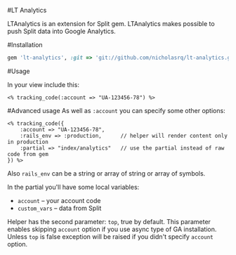 #LT Analytics

LTAnalytics is an extension for Split gem. LTAnalytics makes possible to push
Split data into Google Analytics.


#Installation
```ruby
gem 'lt-analytics', :git => 'git://github.com/nicholasrq/lt-analytics.git'
```

#Usage

In your view include this:

```erb
<% tracking_code(:account => "UA-123456-78") %>
```

#Advanced usage
As well as `:account` you can specify some other options:

```erb
<% tracking_code({
	:account => "UA-123456-78",
	:rails_env => :production,		// helper will render content only in production
	:partial => "index/analytics"	// use the partial instead of raw code from gem
}) %>
```

Also `rails_env` can be a string or array of string or array of symbols.

In the partial you'll have some local variables:

* `account` – your account code
* `custom_vars`	– data from Split

Helper has the second parameter: `top`, true by default.
This parameter enables skipping `account` option if you use async type of GA installation.
Unless `top` is false exception will be raised if you didn't specify `account` option.
